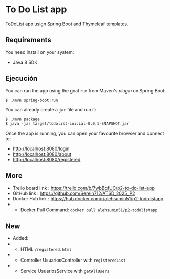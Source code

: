 # To Do List app

ToDoList app usign Spring Boot and Thymeleaf templates.

## Requirements

You need install on your system:

- Java 8 SDK

## Ejecución

You can run the app using the goal `run` from Maven's _plugin_ 
on Spring Boot:

```
$ ./mvn spring-boot:run 
```   

You can already create a `jar` file and run it:

```
$ ./mvn package
$ java -jar target/todolist-inicial-0.0.1-SNAPSHOT.jar 
```

Once the app is running, you can open your favourite browser and connect to:

- [http://localhost:8080/login](http://localhost:8080/login)
- [http://localhost:8080/about](http://localhost:8080/about)
- [http://localhost:8080/registered](http://localhost:8080/registered)



## More

- Trello board link : 	https://trello.com/b/7wbBqfUC/p2-to-do-list-app 
- GitHub link :			https://github.com/Serein712/ATSD_2025_P2
- Docker Hub link : 	https://hub.docker.com/r/alehsumin51/p2-todolistapp
- - Docker Pull Command:	`docker pull alehsumin51/p2-todolistapp`

## New
- Added:
- - HTML `/registered.html`
- - Controller UsuariosController with `registeredList`
- - Service UsuariosService with `getAllUsers`
